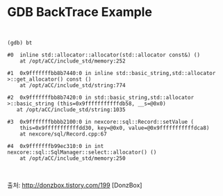 
# GDB BackTrace Example #

<pre>
<code>

(gdb) bt

#0  inline std::allocator<char>::allocator(std::allocator<char> const&) ()
    at /opt/aCC/include_std/memory:252

#1  0x9fffffffbb8b7440:0 in inline std::basic_string<char,std::char_traits<char>,std::allocator<char> >::get_allocator() const ()
    at /opt/aCC/include_std/string:774

#2  0x9fffffffbb8b7420:0 in std::basic_string<char,std::char_traits<char>,std::allocator<char> >::basic_string (this=0x9fffffffffffdb58, __s=@0x0)
   at /opt/aCC/include_std/string:1035

#3  0x9fffffffbbbb2100:0 in nexcore::sql::Record::setValue (
    this=0x9fffffffffffdd30, key=@0x0, value=@0x9fffffffffffdca8)
    at nexcore/sql/Record.cpp:67
    
#4  0x9fffffffb99ec310:0 in int nexcore::sql::SqlManager::select<TestFun*,bool
    (this=0x600000000006d0c0, statementId=@0x9fffffffffffde00,
    params=0x9fffffffffffde30, c=0x60000000001340b0, mf=(bool ( class TestFun
    ::*)(class nexcore::sql::Record *...)) -147599808)
    at /home/jsh/nexbuild/nana/include/nexcore/sql/SqlManager.hpp:157
    
#5  0x9fffffffb99e9240:0 in TestFun::perform (this=0x60000000001340b0,
    request=0x6000000000141950, response=0x6000000000025840) at TestFun.cpp:103
    
#6  0x9fffffffbbc74510:2 in inline std::allocator<char>::allocator() ()
    at /opt/aCC/include_std/memory:250
    
</code>
</pre>

출처: http://donzbox.tistory.com/199 [DonzBox]
